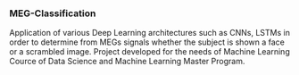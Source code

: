 ### MEG-Classification

Application of various Deep Learning architectures such as CNNs, LSTMs in order to determine from MEGs signals whether the subject is shown
a face or a scrambled image. Project developed for the needs of Machine Learning Cource of Data Science and Machine Learning Master Program. 
